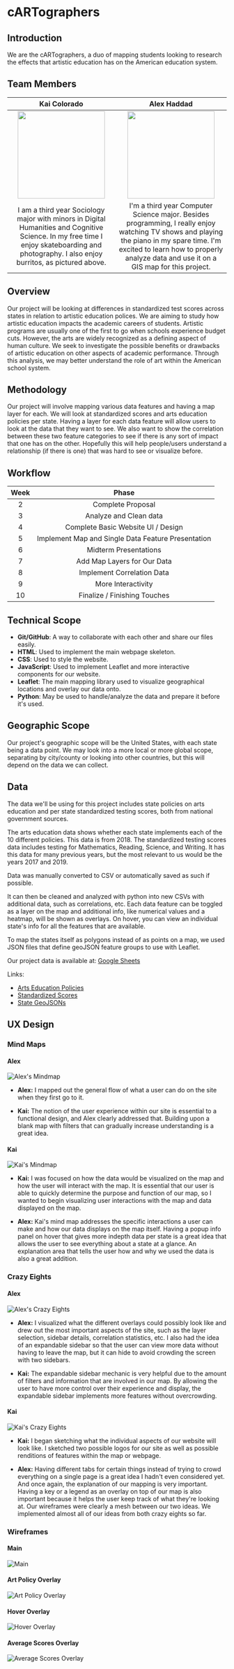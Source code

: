 # cARTographers

## Introduction

We are the cARTographers, a duo of mapping students looking to research the effects that artistic education has on the American education system.

## Team Members

<!-- prettier-ignore -->
| Kai Colorado | Alex Haddad |
| :-: | :-: |
| <img src="assets/kai-picture.jpg" width="200px"> | <img src="assets/alex-avatar.jpg" width="200px"> |
| I am a third year Sociology major with minors in Digital Humanities and Cognitive Science. In my free time I enjoy skateboarding and photography. I also enjoy burritos, as pictured above. | I'm a third year Computer Science major. Besides programming, I really enjoy watching TV shows and playing the piano in my spare time. I'm excited to learn how to properly analyze data and use it on a GIS map for this project. |

## Overview

Our project will be looking at differences in standardized test scores across states in relation to artistic education polices. We are aiming to study how artistic education impacts the academic careers of students. Artistic programs are usually one of the first to go when schools experience budget cuts. However, the arts are widely recognized as a defining aspect of human culture. We seek to investigate the possible benefits or drawbacks of artistic education on other aspects of academic performance. Through this analysis, we may better understand the role of art within the American school system.

## Methodology

Our project will involve mapping various data features and having a map layer for each. We will look at standardized scores and arts education policies per state. Having a layer for each data feature will allow users to look at the data that they want to see. We also want to show the correlation between these two feature categories to see if there is any sort of impact that one has on the other. Hopefully this will help people/users understand a relationship (if there is one) that was hard to see or visualize before.

## Workflow

| Week |                       Phase                        |
| :--: | :------------------------------------------------: |
|  2   |                 Complete Proposal                  |
|  3   |               Analyze and Clean data               |
|  4   |         Complete Basic Website UI / Design         |
|  5   | Implement Map and Single Data Feature Presentation |
|  6   |               Midterm Presentations                |
|  7   |            Add Map Layers for Our Data             |
|  8   |             Implement Correlation Data             |
|  9   |                 More Interactivity                 |
|  10  |            Finalize / Finishing Touches            |

## Technical Scope

-   **Git/GitHub**: A way to collaborate with each other and share our files easily.
-   **HTML**: Used to implement the main webpage skeleton.
-   **CSS**: Used to style the website.
-   **JavaScript**: Used to implement Leaflet and more interactive components for our website.
-   **Leaflet**: The main mapping library used to visualize geographical locations and overlay our data onto.
-   **Python**: May be used to handle/analyze the data and prepare it before it's used.

## Geographic Scope

Our project's geographic scope will be the United States, with each state being a data point. We may look into a more local or more global scope, separating by city/county or looking into other countries, but this will depend on the data we can collect.

## Data

The data we'll be using for this project includes state policies on arts education and per state standardized testing scores, both from national government sources.

The arts education data shows whether each state implements each of the 10 different policies. This data is from 2018. The standardized testing scores data includes testing for Mathematics, Reading, Science, and Writing. It has this data for many previous years, but the most relevant to us would be the years 2017 and 2019.

Data was manually converted to CSV or automatically saved as such if possible.

It can then be cleaned and analyzed with python into new CSVs with additional data, such as correlations, etc. Each data feature can be toggled as a layer on the map and additional info, like numerical values and a heatmap, will be shown as overlays. On hover, you can view an individual state's info for all the features that are available.

To map the states itself as polygons instead of as points on a map, we used JSON files that define geoJSON feature groups to use with Leaflet.

Our project data is available at: [Google Sheets](https://docs.google.com/spreadsheets/d/1BkXJjCqXiWi_ysFu2Jcnqbo0otuC-BwLhfqJNl1Fx18)

Links:

-   [Arts Education Policies](https://nces.ed.gov/programs/statereform/tab2_18.asp)
-   [Standardized Scores](https://www.nationsreportcard.gov/profiles/stateprofile)
-   [State GeoJSONs](https://eric.clst.org/tech/usgeojson/)

## UX Design

### Mind Maps

#### Alex

![Alex's Mindmap](assets/alex-mindmap.png)

-   **Alex:** I mapped out the general flow of what a user can do on the site when they first go to it.

-   **Kai:** The notion of the user experience within our site is essential to a functional design, and Alex clearly addressed that. Building upon a blank map with filters that can gradually increase understanding is a great idea.

#### Kai

![Kai's Mindmap](assets/kai-mm.jpg)

-   **Kai:** I was focused on how the data would be visualized on the map and how the user will interact with the map. It is essential that our user is able to quickly determine the purpose and function of our map, so I wanted to begin visualizing user interactions with the map and data displayed on the map.

-   **Alex:** Kai's mind map addresses the specific interactions a user can make and how our data displays on the map itself. Having a popup info panel on hover that gives more indepth data per state is a great idea that allows the user to see everything about a state at a glance. An explanation area that tells the user how and why we used the data is also a great addition.

### Crazy Eights

#### Alex

![Alex's Crazy Eights](assets/alex-crazyeights.png)

-   **Alex:** I visualized what the different overlays could possibly look like and drew out the most important aspects of the site, such as the layer selection, sidebar details, correlation statistics, etc. I also had the idea of an expandable sidebar so that the user can view more data without having to leave the map, but it can hide to avoid crowding the screen with two sidebars.

-   **Kai:** The expandable sidebar mechanic is very helpful due to the amount of filters and information that are involved in our map. By allowing the user to have more control over their experience and display, the expandable sidebar implements more features without overcrowding.

#### Kai

![Kai's Crazy Eights](assets/kai-crazy8s.jpg)

-   **Kai:** I began sketching what the individual aspects of our website will look like. I sketched two possible logos for our site as well as possible renditions of features within the map or webpage.

-   **Alex:** Having different tabs for certain things instead of trying to crowd everything on a single page is a great idea I hadn't even considered yet. And once again, the explanation of our mapping is very important. Having a key or a legend as an overlay on top of our map is also important because it helps the user keep track of what they're looking at. Our wireframes were clearly a mesh between our two ideas. We implemented almost all of our ideas from both crazy eights so far.

### Wireframes

#### Main

![Main](assets/main-storyboard.jpg)

#### Art Policy Overlay

![Art Policy Overlay](assets/art-overlay-storyboard.jpg)

#### Hover Overlay

![Hover Overlay](assets/hover-overlay-storyboard.jpg)

#### Average Scores Overlay

![Average Scores Overlay](assets/score-overlay-storyboard.jpg)
